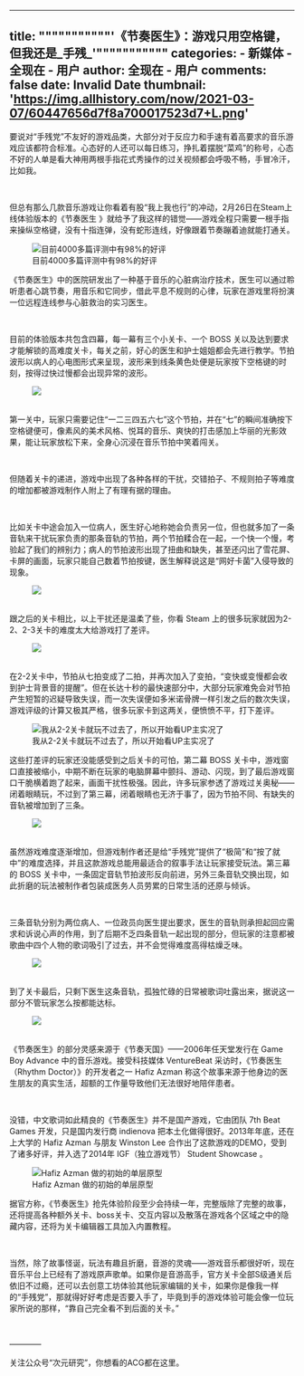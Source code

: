 
---
title: """""""""""'《节奏医生》：游戏只用空格键，但我还是_手残_'"""""""""""
categories: 
    - 新媒体
    - 全现在 - 用户
author: 全现在 - 用户
comments: false
date: Invalid Date
thumbnail: 'https://img.allhistory.com/now/2021-03-07/60447656d7f8a700017523d7+L.png'
---

<div>   
<p>要说对“手残党”不友好的游戏品类，大部分对于反应力和手速有着高要求的音乐游戏应该都符合标准。心态好的人还可以每日练习，挣扎着摆脱“菜鸡”的称号，心态不好的人单是看大神用两根手指花式秀操作的过关视频都会呼吸不畅，手冒冷汗，比如我。</p>

<p> </p>

<p>但总有那么几款音乐游戏让你看着有股“我上我也行”的冲动，2月26日在Steam上线体验版本的《节奏医生 》就给予了我这样的错觉——游戏全程只需要一根手指来操纵空格键，没有十指连弹，没有蛇形连线，好像跟着节奏蹦着迪就能打通关。</p>

<figure class="image-box dls-image-block dls-media-image"><img data-id="60447659e6205f41a5a5a085" src="https://img.allhistory.com/now/2021-03-07/60447656d7f8a700017523d7+L.png" alt="目前4000多篇评测中有98%的好评" ; referrerpolicy="no-referrer">
<figcaption class="dls-image-capture">目前4000多篇评测中有98%的好评</figcaption>
</figure>

<p>《节奏医生》中的医院研发出了一种基于音乐的心脏病治疗技术，医生可以通过聆听患者心跳节奏，用音乐和它同步，借此平息不规则的心律，玩家在游戏里将扮演一位远程连线参与心脏救治的实习医生。</p>

<p> </p>

<p>目前的体验版本共包含四幕，每一幕有三个小关卡、一个 BOSS 关以及达到要求才能解锁的高难度关卡，每关之前，好心的医生和护士姐姐都会先进行教学。节拍波形以病人的心电图形式来呈现，波形来到线条黄色处便是玩家按下空格键的时刻，按得过快过慢都会出现异常的波形。</p>

<figure class="image-box dls-image-block dls-media-image"><img data-id="604472a1e6205f41a5a5a07c" src="https://img.allhistory.com/now/2021-03-07/6044729fd7f8a700017523cd+L.png" alt=" " ; referrerpolicy="no-referrer">
<figcaption class="dls-image-capture"> </figcaption>
</figure>

<p>第一关中，玩家只需要记住“一二三四五六七”这个节拍，并在“七”的瞬间准确按下空格键便可，像素风的美术风格、悦耳的音乐、爽快的打击感加上华丽的光影效果，能让玩家放松下来，全身心沉浸在音乐节拍中笑着闯关。</p>

<p> </p>

<p>但随着关卡的递进，游戏中出现了各种各样的干扰，交错拍子、不规则拍子等难度的增加都被游戏制作人附上了有理有据的理由。</p>

<p> </p>

<p>比如关卡中途会加入一位病人，医生好心地称她会负责另一位，但也就多加了一条音轨来干扰玩家负责的那条音轨的节拍，两个节拍糅合在一起，一个快一个慢，考验起了我们的辨别力；病人的节拍波形出现了扭曲和缺失，甚至还闪出了雪花屏、卡屏的画面，玩家只能自己数着节拍按键，医生解释说这是“网好卡菌”入侵导致的现象。</p>

<figure class="image-box dls-image-block dls-media-image"><img data-id="604472bce6205f41a5a5a07d" src="https://img.allhistory.com/now/2021-03-07/604472b1d7f8a700017523ce+L.gif" alt=" " ; referrerpolicy="no-referrer">
<figcaption class="dls-image-capture"> </figcaption>
</figure>

<p>跟之后的关卡相比，以上干扰还是温柔了些，你看 Steam 上的很多玩家就因为2-2、2-3关卡的难度太大给游戏打了差评。</p>

<figure class="image-box dls-image-block dls-media-image"><img data-id="6044783fe6205f41a5a5a08b" src="https://img.allhistory.com/now/2021-03-07/6044783c6b045d0001b3b6b0+L.png" alt=" " ; referrerpolicy="no-referrer">
<figcaption class="dls-image-capture"> </figcaption>
</figure>

<p>在2-2关卡中，节拍从七拍变成了二拍，并再次加入了变拍，“变快或变慢都会收到护士背景音的提醒”。但在长达十秒的最快速部分中，大部分玩家难免会对节拍产生短暂的迟疑导致失误，而一次失误便如多米诺骨牌一样引发之后的数次失误，游戏评级的计算又极其严格，很多玩家卡到这两关，便愤愤不平，打下差评。</p>

<figure class="image-box dls-image-block dls-media-image"><img data-id="60447489e6205f41a5a5a07f" src="https://img.allhistory.com/now/2021-03-07/60447483d7f8a700017523d1+L.gif" alt="我从2-2关卡就玩不过去了，所以开始看UP主实况了" ; referrerpolicy="no-referrer">
<figcaption class="dls-image-capture">我从2-2关卡就玩不过去了，所以开始看UP主实况了</figcaption>
</figure>

<p>这些打差评的玩家还没能感受到之后关卡的可怕，第二幕 BOSS 关卡中，游戏窗口直接被缩小，中期不断在玩家的电脑屏幕中颤抖、游动、闪现，到了最后游戏窗口干脆横着跑了起来，画面干扰性极强。因此，许多玩家参透了游戏过关奥秘——闭着眼睛玩，不过到了第三幕，闭着眼睛也无济于事了，因为节拍不同、有缺失的音轨被增加到了三条。</p>

<figure class="image-box dls-image-block dls-media-image"><img data-id="604474d0e6205f41a5a5a080" src="https://img.allhistory.com/now/2021-03-07/604474cbd7f8a700017523d3+L.gif" alt=" " ; referrerpolicy="no-referrer">
<figcaption class="dls-image-capture"> </figcaption>
</figure>

<p>虽然游戏难度逐渐增加，但游戏制作者还是给“手残党”提供了“极简”和“按了就中”的难度选择，并且这款游戏总能用最适合的叙事手法让玩家接受玩法。第三幕的 BOSS 关卡中，一条固定音轨节拍波形反向前进，另外三条音轨交换出现，如此折磨的玩法被制作者包装成医务人员劳累的日常生活的还原与倾诉。</p>

<p> </p>

<p>三条音轨分别为两位病人、一位政员向医生提出要求，医生的音轨则承担起回应需求和诉说心声的作用，到了后期不乏四条音轨一起出现的部分，但玩家的注意都被歌曲中四个人物的歌词吸引了过去，并不会觉得难度高得枯燥乏味。</p>

<figure class="image-box dls-image-block dls-media-image"><img data-id="6044734c0b967f53c90348b1" src="https://img.allhistory.com/now/2021-03-07/6044734a6b045d0001b3b6a4+L.png" alt=" " ; referrerpolicy="no-referrer">
<figcaption class="dls-image-capture"> </figcaption>
</figure>

<p>到了关卡最后，只剩下医生这条音轨，孤独忙碌的日常被歌词吐露出来，据说这一部分不管玩家怎么按都能达标。</p>

<figure class="image-box dls-image-block dls-media-image"><img data-id="604474760b967f53c90348b2" src="https://img.allhistory.com/now/2021-03-07/60447473d7f8a700017523d0+L.png" alt=" " ; referrerpolicy="no-referrer">
<figcaption class="dls-image-capture"> </figcaption>
</figure>

<p>《节奏医生》的部分灵感来源于《节奏天国》——2006年任天堂发行在 Game Boy Advance 中的音乐游戏。接受科技媒体 VentureBeat 采访时，《节奏医生（Rhythm Doctor）》的开发者之一 Hafiz Azman 称这个故事来源于他身边的医生朋友的真实生活，超额的工作量导致他们无法很好地陪伴患者。</p>

<p> </p>

<p>没错，中文歌词如此精良的《节奏医生》并不是国产游戏，它由团队 7th Beat Games 开发，只是国内发行商 indienova 把本土化做得很好。2013年年底，还在上大学的 Hafiz Azman 与朋友 Winston Lee 合作出了这款游戏的DEMO，受到了诸多好评，并入选了2014年 IGF（独立游戏节） Student Showcase 。</p>

<figure class="image-box dls-image-block dls-media-image"><img data-id="6044750b0b967f53c90348b3" src="https://img.allhistory.com/now/2021-03-07/604474fc6b045d0001b3b6a7+L.gif" alt="Hafiz Azman 做的初始的单层原型" ; referrerpolicy="no-referrer">
<figcaption class="dls-image-capture">Hafiz Azman 做的初始的单层原型</figcaption>
</figure>

<p>据官方称，《节奏医生》抢先体验阶段至少会持续一年，完整版除了完整的故事，还将提高各种额外关卡、boss关卡、交互内容以及散落在游戏各个区域之中的隐藏内容，还将为关卡编辑器工具加入内置教程。</p>

<p> </p>

<p>当然，除了故事怪诞，玩法有趣且折磨，音游的灵魂——游戏音乐都很好听，现在音乐平台上已经有了游戏原声歌单。如果你是音游高手，官方关卡全部S级通关后依旧不过瘾，还可以去创意工坊体验其他玩家编辑的关卡，如果你是像我一样的“手残党”，那就得好好考虑是否要入手了，毕竟到手的游戏体验可能会像一位玩家所说的那样，“靠自己完全看不到后面的关卡。”</p>

<p> </p>

<p>————</p>

<p>关注公众号“次元研究”，你想看的ACG都在这里。</p>
  
</div>
            